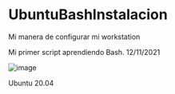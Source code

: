 # UbuntuBashInstalacion
Mi manera de configurar mi workstation

Mi primer script aprendiendo Bash. 12/11/2021

![image](https://user-images.githubusercontent.com/81190025/153065323-b5294e16-d5e2-4ad5-afa2-be633a8f36e7.png)


Ubuntu 20.04
